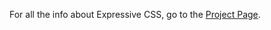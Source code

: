 For all the info about Expressive CSS, go to the [Project Page](http://johnpolacek.github.io/expressive-css/).

